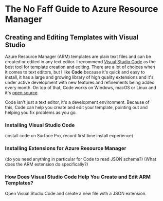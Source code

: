 # The No Faff Guide to Azure Resource Manager

## Creating and Editing Templates with Visual Studio

Azure Resource Manager (ARM) templates are plain text files and can be created or edited in any text editor. I recommend [Visual Studio Code](https://code.visualstudio.com/) as the best tool for template creation and editing. There are a lot of choices when it comes to text editors, but I like **Code** because it's quick and easy to install, it has a large and growing library of high quality extensions and it's under active development with new features and refinements being added every month. On top of that, Code works on Windows, macOS or Linux and it's [open source](https://github.com/Microsoft/vscode).

Code isn't just a text editor, it's a development environment. Because of this, Code can help you create and edit your template, pointing out and helping you fix problems as you go.

### Installing Visual Studio Code
(install code on Surface Pro, record first time install experience)

### Installing Extensions for Azure Resource Manager

(do you need anything in particular for Code to read JSON schema?)
(What does the ARM extension do specifically?)

### How Does Visual Studio Code Help You Create and Edit ARM Templates?

Open Visual Studio Code and create a new file with a JSON extension.